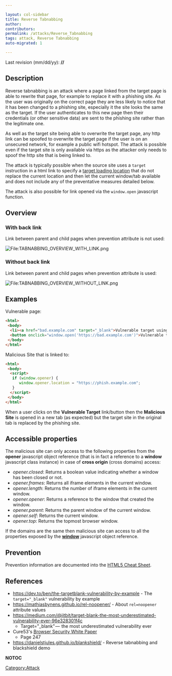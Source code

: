 ```yaml
---

layout: col-sidebar
title: Reverse Tabnabbing
author: 
contributors: 
permalink: /attacks/Reverse_Tabnabbing
tags: attack, Reverse Tabnabbing
auto-migrated: 1

---
```


Last revision (mm/dd/yy): **//**

## Description

Reverse tabnabbing is an attack where a page linked from the target page
is able to rewrite that page, for example to replace it with a phishing
site. As the user was originally on the correct page they are less
likely to notice that it has been changed to a phishing site, especially
it the site looks the same as the target. If the user authenticates to
this new page then their credentials (or other sensitive data) are sent
to the phishing site rather than the legitimate one.

As well as the target site being able to overwrite the target page, any
http link can be spoofed to overwrite the target page if the user is on
an unsecured network, for example a public wifi hotspot. The attack is
possible even if the target site is only available via https as the
attacker only needs to spoof the http site that is being linked to.

The attack is typically possible when the source site uses a `target`
instruction in a html link to specify a [target loading
location](https://www.w3schools.com/tags/att_a_target.asp) that do not
replace the current location and then let the current window/tab
available and does not include any of the preventative measures detailed
below.

The attack is also possible for link opened via the `window.open`
javascript function.

## Overview

### With back link

Link between parent and child pages when prevention attribute is not
used:

![<File:TABNABBING_OVERVIEW_WITH_LINK.png>](TABNABBING_OVERVIEW_WITH_LINK.png
"File:TABNABBING_OVERVIEW_WITH_LINK.png")

### Without back link

Link between parent and child pages when prevention attribute is used:

![<File:TABNABBING_OVERVIEW_WITHOUT_LINK.png>](TABNABBING_OVERVIEW_WITHOUT_LINK.png
"File:TABNABBING_OVERVIEW_WITHOUT_LINK.png")

## Examples

Vulnerable page:

``` html
<html>
 <body>
  <li><a href="bad.example.com" target="_blank">Vulnerable target using html link to open the new page</a></li>
  <button onclick="window.open('https://bad.example.com')">Vulnerable target using javascript to open the new page</button>
 </body>
</html>
```

Malicious Site that is linked to:

``` html
<html>
 <body>
  <script>
   if (window.opener) {
      window.opener.location = "https://phish.example.com";
   }
  </script>
 </body>
</html>
```

When a user clicks on the **Vulnerable Target** link/button then the
**Malicious Site** is opened in a new tab (as expected) but the target
site in the original tab is replaced by the phishing site.

## Accessible properties

The malicious site can only access to the following properties from the
**opener** javascript object reference (that is in fact a reference to a
**window** javascript class instance) in case of **cross origin** (cross
domains) access:

  - *opener.closed*: Returns a boolean value indicating whether a window
    has been closed or not.
  - *opener.frames*: Returns all iframe elements in the current window.
  - *opener.length*: Returns the number of iframe elements in the
    current window.
  - *opener.opener*: Returns a reference to the window that created the
    window.
  - *opener.parent*: Returns the parent window of the current window.
  - *opener.self*: Returns the current window.
  - *opener.top*: Returns the topmost browser window.

If the domains are the same then malicious site can access to all the
properties exposed by the
**[window](https://www.w3schools.com/jsref/obj_window.asp)** javascript
object reference.

## Prevention

Prevention information are documented into the [HTML5 Cheat
Sheet](https://cheatsheetseries.owasp.org/cheatsheets/HTML5_Security_Cheat_Sheet.html#tabnabbing).

## References

  - <https://dev.to/ben/the-targetblank-vulnerability-by-example> - The
    `target="_blank"` vulnerability by example
  - <https://mathiasbynens.github.io/rel-noopener/> - About
    `rel=noopener` attribute values
  - <https://medium.com/@jitbit/target-blank-the-most-underestimated-vulnerability-ever-96e328301f4c>
    - Target="_blank" —  the most underestimated vulnerability ever
  - Cure53's [Browser Security White
    Paper](https://github.com/cure53/browser-sec-whitepaper/raw/master/browser-security-whitepaper.pdf)
    - Page 247
  - <https://danielstjules.github.io/blankshield/> - Reverse tabnabbing
    and blackshield demo

__NOTOC__

[Category:Attack](Category:Attack "wikilink")